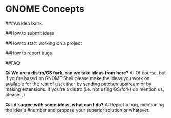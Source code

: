 GNOME Concepts
=====================
###An idea bank.



##How to submit ideas

##How to start working on a project

##How to report bugs

##FAQ

 


**Q: We are a distro/GS fork, can we take ideas from here?**
A: Of course, but if you're based on GNOME Shell please make the ideas you work on available for the rest of us; either by sending patches upstream or by making extensions. If you're a distro (i.e. not using GS/fork) do mention us, please. ;)

**Q: I disagree with some ideas, what can I do?**
A: Report a bug, mentioning the idea's #number and propose your superior solution or whatever.




